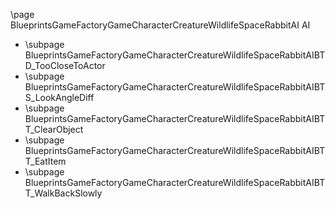 \page BlueprintsGameFactoryGameCharacterCreatureWildlifeSpaceRabbitAI AI
- \subpage BlueprintsGameFactoryGameCharacterCreatureWildlifeSpaceRabbitAIBTD_TooCloseToActor
- \subpage BlueprintsGameFactoryGameCharacterCreatureWildlifeSpaceRabbitAIBTS_LookAngleDiff
- \subpage BlueprintsGameFactoryGameCharacterCreatureWildlifeSpaceRabbitAIBTT_ClearObject
- \subpage BlueprintsGameFactoryGameCharacterCreatureWildlifeSpaceRabbitAIBTT_EatItem
- \subpage BlueprintsGameFactoryGameCharacterCreatureWildlifeSpaceRabbitAIBTT_WalkBackSlowly
